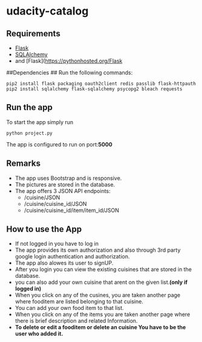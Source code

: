 # udacity-catalog #

## Requirements ##

- [Flask](http://flask.pocoo.org)
- [SQLAlchemy](http://www.sqlalchemy.org)
- and [Flask](https://pythonhosted.org/Flask

##Dependencies ##
Run the following commands:

    pip2 install flask packaging oauth2client redis passlib flask-httpauth
    pip2 install sqlalchemy flask-sqlalchemy psycopg2 bleach requests


## Run the app ##

To start the app simply run

	python project.py

The app is configured to run on port:**5000**

## Remarks ##
- The app uses Bootstrap and is responsive.
- The pictures are stored in the database.
- The app offers 3 JSON API endpoints:
	-  /cuisine/JSON
	-  /cuisine/cuisine_id/JSON
    -  /cuisine/cuisine_id/item/item_id/JSON


## How to use the App ##

- If not logged in you have to log in
- The app provides its own authorization and also through 3rd party google login authentication and authorization.
- The app also alowes its user to signUP.
- After you login you can view the existing cuisines that are stored in the database.
- you can also add your own cuisine that arent on the given list.**(only if logged in)**
- When you click on any of the cusines, you are taken another page where fooditem are listed belonging to that cuisine.
- You can add your own food item to that list.
- When you click on any of the items you are taken another page where there is brief description and related Information.
- **To delete or edit a fooditem or delete an cuisine You have to be the user who added it.**
